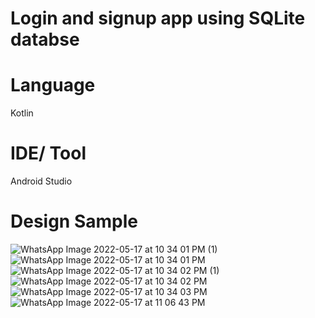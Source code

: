# Login and signup app using SQLite databse
# Language
Kotlin
# IDE/ Tool
Android Studio
# Design Sample


![WhatsApp Image 2022-05-17 at 10 34 01 PM (1)](https://user-images.githubusercontent.com/77319741/168887890-ea50488f-42ef-45db-b625-f68f80d94e95.jpeg)
![WhatsApp Image 2022-05-17 at 10 34 01 PM](https://user-images.githubusercontent.com/77319741/168887902-0c1cc9e8-7ab5-48e0-96d0-a26ce9d167ba.jpeg)
![WhatsApp Image 2022-05-17 at 10 34 02 PM (1)](https://user-images.githubusercontent.com/77319741/168887905-9a92f6f1-35d2-46be-a758-e53aa42f3319.jpeg)
![WhatsApp Image 2022-05-17 at 10 34 02 PM](https://user-images.githubusercontent.com/77319741/168887909-4d5e0ccc-d9d9-406f-90a1-5028e8626df0.jpeg)
![WhatsApp Image 2022-05-17 at 10 34 03 PM](https://user-images.githubusercontent.com/77319741/168887913-7a4e910b-7590-4b08-81cb-e4c61e1e9b9f.jpeg)
![WhatsApp Image 2022-05-17 at 11 06 43 PM](https://user-images.githubusercontent.com/77319741/168887917-86a27f06-ccfa-4eb2-8741-592f2d72f062.jpeg)
